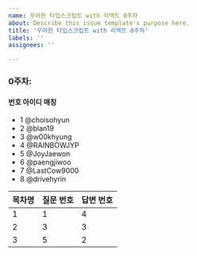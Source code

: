 ```yaml
---
name: 우아한 타입스크립트 with 리액트 0주차
about: Describe this issue template's purpose here.
title: '우아한 타입스크립트 with 리액트 0주차'
labels: ''
assignees: ''

---
```


<!--
### 1주차: 1장 들어가며 ~ 2장 타입 (22~79)
-->
### 0주차: 

#### 번호 아이디 매칭

- 1 @choisohyun 
- 2 @blan19 
- 3 @w00khyung 
- 4 @RAINBOWJYP 
- 5 @JoyJaewon 
- 6 @paengjiwoo 
- 7 @LastCow9000 
- 8 @drivehyrin 

| 목차명   | 질문 번호  | 답변 번호 |
| ----- | ---- | --- |
| 1  | 1  | 4 |
| 2  | 3  | 3 |
| 3  |  5 | 2  |
